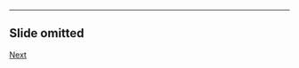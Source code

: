 -------------------
Slide omitted
-------------------
[Next](https://github.com/niek-sidn/hsm_workshop_nethsm/blob/main/Slide15.md)

